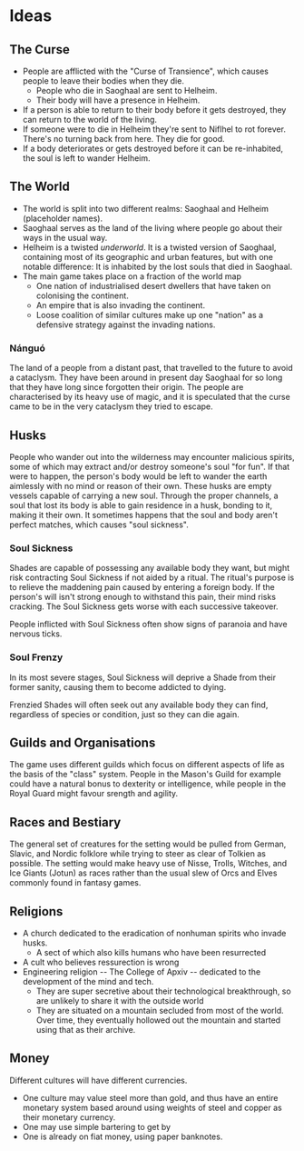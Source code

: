 # Ideas
## The Curse
* People are afflicted with the "Curse of Transience", which causes people to leave their bodies when they die.
  * People who die in Saoghaal are sent to Helheim.
  * Their body will have a presence in Helheim.
* If a person is able to return to their body before it gets destroyed, they can return to the world of the living.
* If someone were to die in Helheim they're sent to Niflhel to rot forever. There's no turning back from here. They die for good.
* If a body deteriorates or gets destroyed before it can be re-inhabited, the soul is left to wander Helheim.
## The World
* The world is split into two different realms: Saoghaal and Helheim (placeholder names).
* Saoghaal serves as the land of the living where people go about their ways in the usual way.
* Helheim is a twisted _underworld_.
  It is a twisted version of Saoghaal, containing most of its geographic and urban features, but with one notable difference: It is inhabited by the lost souls that died in Saoghaal.
* The main game takes place on a fraction of the world map
  * One nation of industrialised desert dwellers that have taken on colonising the continent.
  * An empire that is also invading the continent.
  * Loose coalition of similar cultures make up one "nation" as a defensive strategy against the invading nations.
### Nánguó
The land of a people from a distant past, that travelled to the future to avoid a cataclysm.
They have been around in present day Saoghaal for so long that they have long since forgotten their origin.
The people are characterised by its heavy use of magic, and it is speculated that the curse came to be in the very cataclysm they tried to escape.
## Husks
People who wander out into the wilderness may encounter malicious spirits, some of which may extract and/or destroy someone's soul "for fun".
If that were to happen, the person's body would be left to wander the earth aimlessly with no mind or reason of their own.
These husks are empty vessels capable of carrying a new soul.
Through the proper channels, a soul that lost its body is able to gain residence in a husk, bonding to it, making it their own.
It sometimes happens that the soul and body aren't perfect matches, which causes "soul sickness".
### Soul Sickness
Shades are capable of possessing any available body they want, but might risk contracting Soul Sickness if not aided by a ritual.
The ritual's purpose is to relieve the maddening pain caused by entering a foreign body.
If the person's will isn't strong enough to withstand this pain, their mind risks cracking.
The Soul Sickness gets worse with each successive takeover.

People inflicted with Soul Sickness often show signs of paranoia and have nervous ticks.
### Soul Frenzy
In its most severe stages, Soul Sickness will deprive a Shade from their former sanity, causing them to become addicted to dying.

Frenzied Shades will often seek out any available body they can find, regardless of species or condition, just so they can die again.
## Guilds and Organisations
The game uses different guilds which focus on different aspects of life as the basis of the "class" system.
People in the Mason's Guild for example could have a natural bonus to dexterity or intelligence, while people in the Royal Guard might favour srength and agility.
## Races and Bestiary
The general set of creatures for the setting would be pulled from German, Slavic, and Nordic folklore while trying to steer as clear of Tolkien as possible.
The setting would make heavy use of Nisse, Trolls, Witches, and Ice Giants (Jotun) as races rather than the usual slew of Orcs and Elves commonly found in fantasy games.
## Religions
* A church dedicated to the eradication of nonhuman spirits who invade husks.
  * A sect of which also kills humans who have been resurrected
* A cult who believes ressurection is wrong
* Engineering religion -- The College of Apxiv -- dedicated to the development of the mind and tech.
  * They are super secretive about their technological breakthrough, so are unlikely to share it with the outside world
  * They are situated on a mountain secluded from most of the world.
    Over time, they eventually hollowed out the mountain and started using that as their archive.
## Money
Different cultures will have different currencies.
* One culture may value steel more than gold, and thus have an entire monetary system based around using weights of steel and copper as their monetary currency.
* One may use simple bartering to get by
* One is already on fiat money, using paper banknotes.